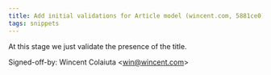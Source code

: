 ```yaml
---
title: Add initial validations for Article model (wincent.com, 5881ce0)
tags: snippets
---
```


At this stage we just validate the presence of the title.

Signed-off-by: Wincent Colaiuta &lt;win@wincent.com&gt;
